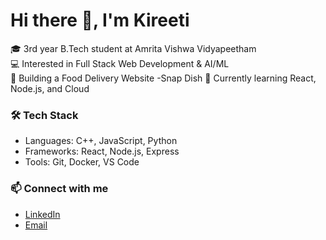 # Hi there 👋, I'm Kireeti  

🎓 3rd year B.Tech student at Amrita Vishwa Vidyapeetham  
💻 Interested in Full Stack Web Development & AI/ML  
🚀 Building a Food Delivery Website -Snap Dish
🌱 Currently learning React, Node.js, and Cloud  

### 🛠️ Tech Stack
- Languages: C++, JavaScript, Python  
- Frameworks: React, Node.js, Express  
- Tools: Git, Docker, VS Code  

### 📫 Connect with me
- [LinkedIn](https://linkedin.com/in/kireeti-ai)  
- [Email](mailto:kireetiv2005@gmail.com)  
